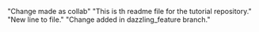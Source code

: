"Change made as collab"
"This is th readme file for the tutorial repository."
"New line to file."
"Change added in dazzling_feature branch."